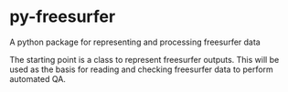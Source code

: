 py-freesurfer
=============

A python package for representing and processing freesurfer data

The starting point is a class to represent freesurfer outputs.  This will
be used as the basis for reading and checking freesurfer data to 
perform automated QA.
